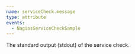 ```yaml
---
name: serviceCheck.message
type: attribute
events:
  - NagiosServiceCheckSample
---
```


The standard output (stdout) of the service check.